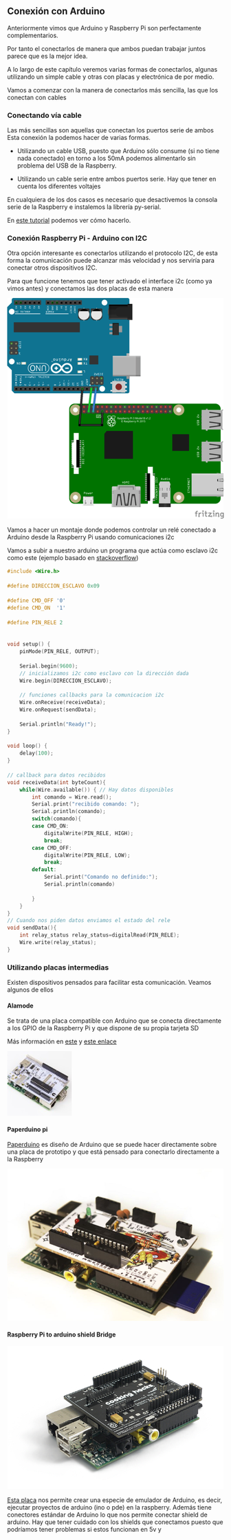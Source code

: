 ## Conexión con Arduino

Anteriormente vimos que Arduino y Raspberry Pi son perfectamente complementarios.

Por tanto el conectarlos de manera que ambos puedan trabajar juntos parece que es la mejor idea.

A lo largo de este capítulo veremos varias formas de conectarlos, algunas utilizando un simple cable y otras con placas y electrónica de por medio.

Vamos a comenzar con la manera de conectarlos más sencilla, las que los conectan con cables

### Conectando vía cable

Las más sencillas son aquellas que conectan los puertos serie de ambos Esta conexión la podemos hacer de varias formas.

* Utilizando un cable USB, puesto que Arduino sólo consume (si no tiene nada conectado) en torno a los 50mA podemos alimentarlo sin problema del USB de la Raspberry.

* Utilizando un cable serie entre ambos puertos serie. Hay que tener en cuenta los diferentes voltajes

En cualquiera de los dos casos es necesario que desactivemos la consola serie de la Raspberry e instalemos la librería py-serial.

En [este tutorial](https://geekytheory.com/arduino-raspberry-pi-lectura-de-datos/) podemos ver cómo hacerlo.

### Conexión Raspberry Pi - Arduino con I2C

Otra opción interesante es conectarlos utilizando el protocolo I2C, de esta forma la comunicación puede alcanzar más velocidad y nos serviría para conectar otros dispositivos I2C. 

Para que funcione tenemos que tener activado el interface i2c (como ya vimos antes) y conectamos las dos placas de esta manera

![raspberry arduino i2c](./images/Arduino-Raspi-i2c_bb.png)


Vamos a hacer un montaje donde podemos controlar un relé conectado a Arduino desde la Raspberry Pi usando comunicaciones i2c

Vamos a subir a nuestro arduino un programa que actúa como esclavo i2c como este (ejemplo basado en [stackoverflow](https://stackoverrun.com/es/q/9886922))

```C++
#include <Wire.h>

#define DIRECCION_ESCLAVO 0x09

#define CMD_OFF '0'
#define CMD_ON  '1'

#define PIN_RELE 2


void setup() {
    pinMode(PIN_RELE, OUTPUT);

    Serial.begin(9600); 
    // inicializamos i2c como esclavo con la dirección dada
    Wire.begin(DIRECCION_ESCLAVO);

    // funciones callbacks para la comunicacion i2c 
    Wire.onReceive(receiveData);
    Wire.onRequest(sendData);

    Serial.println("Ready!");
}

void loop() {
    delay(100);
}

// callback para datos recibidos
void receiveData(int byteCount){
    while(Wire.available()) { // Hay datos disponibles
        int comando = Wire.read();
        Serial.print("recibido comando: ");
        Serial.println(comando);
        switch(comando){
        case CMD_ON:
            digitalWrite(PIN_RELE, HIGH); 
            break;
        case CMD_OFF:
            digitalWrite(PIN_RELE, LOW); 
            break;
        default:
            Serial.print("Comando no definido:");
            Serial.println(comando)
        
        }
    }
}
// Cuando nos piden datos enviamos el estado del rele
void sendData(){ 
    int relay_status relay_status=digitalRead(PIN_RELE);
    Wire.write(relay_status);
}

```

### Utilizando placas intermedias

Existen dispositivos pensados para facilitar esta comunicación. Veamos algunos de ellos

#### Alamode

Se trata de una placa compatible con Arduino que se conecta directamente a los GPIO de la Raspberry Pi y que dispone de su propia tarjeta SD

Más información en [este](http://www.internetdelascosas.cl/2013/09/11/alamode-un-arduino-para-raspberry-pi/) y [este enlace]( http://makezine.com/2012/12/12/new-product-alamode-arduino-compatible-shield-for-raspberry-pi/)

![Alamode](./images/alamode-01-150x150.jpg)

#### Paperduino pi

[Paperduino](http://paperpcb.dernulleffekt.de/doku.php?id=raspberry_boards:paperduinopi) es diseño de Arduino que se puede hacer directamente sobre una placa de prototipo y que está pensado para conectarlo directamente a la Raspberry

![Paperduino](./images/Paperduino.png)


#### Raspberry Pi to arduino shield Bridge


![Cooking hakcs](./images/CookingHack_arduino_raspberry.jpg)

[Esta placa](http://www.cooking-hacks.com/documentation/tutorials/raspberry-pi-to-arduino-shields-connection-bridge) nos permite crear una especie de emulador de Arduino, es decir, ejecutar proyectos de arduino (ino o pde) en la raspberry. Además tiene  conectores estándar de Arduino lo que nos permite conectar shield de arduino.
Hay que tener cuidado con los shields que conectamos puesto que podríamos tener problemas si estos funcionan en 5v y


